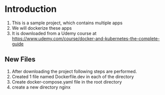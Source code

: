 # Introduction

1. This is a sample project, which contains multiple apps
2. We will dockerize these apps
3. It is downloaded from a Udemy course at https://www.udemy.com/course/docker-and-kubernetes-the-complete-guide

## New Files

1. After downloading the project following steps are performed.
2. Created 1 file named Dockerfile.dev in each of the directory
3. Create docker-compose.yaml file in the root directory
4. create a new directory nginx
